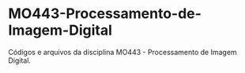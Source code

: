 # MO443-Processamento-de-Imagem-Digital
Códigos e arquivos da disciplina MO443 - Processamento de Imagem Digital.
